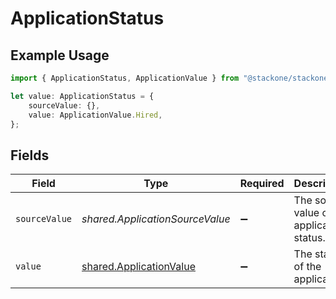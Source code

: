 # ApplicationStatus

## Example Usage

```typescript
import { ApplicationStatus, ApplicationValue } from "@stackone/stackone-client-ts/sdk/models/shared";

let value: ApplicationStatus = {
    sourceValue: {},
    value: ApplicationValue.Hired,
};
```

## Fields

| Field                                                                     | Type                                                                      | Required                                                                  | Description                                                               | Example                                                                   |
| ------------------------------------------------------------------------- | ------------------------------------------------------------------------- | ------------------------------------------------------------------------- | ------------------------------------------------------------------------- | ------------------------------------------------------------------------- |
| `sourceValue`                                                             | *shared.ApplicationSourceValue*                                           | :heavy_minus_sign:                                                        | The source value of the application status.                               | Hired                                                                     |
| `value`                                                                   | [shared.ApplicationValue](../../../sdk/models/shared/applicationvalue.md) | :heavy_minus_sign:                                                        | The status of the application.                                            | hired                                                                     |